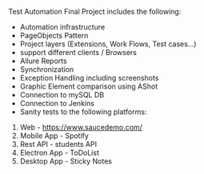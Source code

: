 Test Automation Final Project includes the following:
* Automation infrastructure
* PageObjects Pattern
* Project layers (Extensions, Work Flows, Test cases...)
* support different clients / Browsers
* Allure Reports
* Synchronization
* Exception Handling including screenshots
* Graphic Element comparison using AShot
* Connection to mySQL DB
* Connection to Jenkins
* Sanity tests to the following platforms:
1. Web - https://www.saucedemo.com/
2. Mobile App - Spotify
3. Rest API - students API
4. Electron App - ToDoList
5. Desktop App - Sticky Notes
